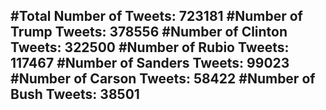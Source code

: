 #Total Number of Tweets: 723181 
#Number of Trump Tweets: 378556
#Number of Clinton Tweets: 322500
#Number of Rubio Tweets: 117467
#Number of Sanders Tweets: 99023
#Number of Carson Tweets: 58422
#Number of Bush Tweets: 38501
---

